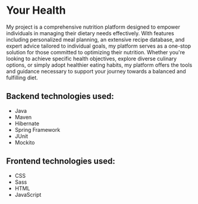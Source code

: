 <h1>Your Health</h1>

My project is a comprehensive nutrition platform designed to empower individuals in managing their dietary needs effectively. 
With features including personalized meal planning, an extensive recipe database, and expert advice tailored to individual goals,
my platform serves as a one-stop solution for those committed to optimizing their nutrition. Whether you're looking to achieve specific health objectives,
explore diverse culinary options, or simply adopt healthier eating habits, my platform offers the tools and guidance necessary to support your journey towards a balanced and fulfilling diet.

<h2>Backend technologies used:</h2>
<ul>
  <li>Java</li>
  <li>Maven</li>
  <li>Hibernate</li>
  <li>Spring Framework</li>
  <li>JUnit</li>
  <li>Mockito</li>
</ul>

<h2>Frontend technologies used:</h2>

<ul>
  <li>CSS</li>
  <li>Sass</li>
  <li>HTML</li>
  <li>JavaScript</li>
</ul>


